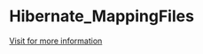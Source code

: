 # Hibernate_MappingFiles
<a href="https://proselyte.net/tutorials/hibernate-tutorial/annotations/">Visit for more information</a>
